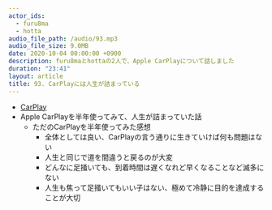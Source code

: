 ```yaml
---
actor_ids:
  - furu8ma
  - hotta
audio_file_path: /audio/93.mp3
audio_file_size: 9.0MB
date: 2020-10-04 00:00:00 +0900
description: furu8maとhottaの2人で、Apple CarPlayについて話しました
duration: "23:41"
layout: article
title: 93. CarPlayには人生が詰まっている
---
```


- [CarPlay](https://www.apple.com/jp/ios/carplay/)
- Apple CarPlayを半年使ってみて、人生が詰まっていた話
    - ただのCarPlayを半年使ってみた感想
        - 全体としては良い、CarPlayの言う通りに生きていけば何も問題はない
        - 人生と同じで道を間違うと戻るのが大変
        - どんなに足掻いても、到着時間は遅くなれど早くなることなど滅多にない
        - 人生も焦って足掻いてもいい子はない、極めて冷静に目的を達成することが大切
